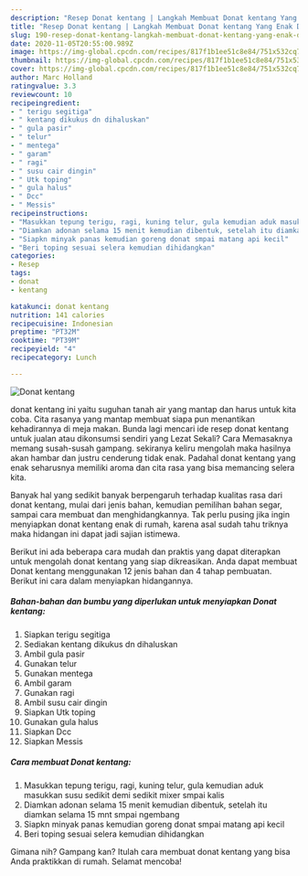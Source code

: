 ```yaml
---
description: "Resep Donat kentang | Langkah Membuat Donat kentang Yang Enak Dan Lezat"
title: "Resep Donat kentang | Langkah Membuat Donat kentang Yang Enak Dan Lezat"
slug: 190-resep-donat-kentang-langkah-membuat-donat-kentang-yang-enak-dan-lezat
date: 2020-11-05T20:55:00.989Z
image: https://img-global.cpcdn.com/recipes/817f1b1ee51c8e84/751x532cq70/donat-kentang-foto-resep-utama.jpg
thumbnail: https://img-global.cpcdn.com/recipes/817f1b1ee51c8e84/751x532cq70/donat-kentang-foto-resep-utama.jpg
cover: https://img-global.cpcdn.com/recipes/817f1b1ee51c8e84/751x532cq70/donat-kentang-foto-resep-utama.jpg
author: Marc Holland
ratingvalue: 3.3
reviewcount: 10
recipeingredient:
- " terigu segitiga"
- " kentang dikukus dn dihaluskan"
- " gula pasir"
- " telur"
- " mentega"
- " garam"
- " ragi"
- " susu cair dingin"
- " Utk toping"
- " gula halus"
- " Dcc"
- " Messis"
recipeinstructions:
- "Masukkan tepung terigu, ragi, kuning telur, gula kemudian aduk masukkan susu sedikit demi sedikit mixer smpai kalis"
- "Diamkan adonan selama 15 menit kemudian dibentuk, setelah itu diamkan selama 15 mnt smpai ngembang"
- "Siapkn minyak panas kemudian goreng donat smpai matang api kecil"
- "Beri toping sesuai selera kemudian dihidangkan"
categories:
- Resep
tags:
- donat
- kentang

katakunci: donat kentang 
nutrition: 141 calories
recipecuisine: Indonesian
preptime: "PT32M"
cooktime: "PT39M"
recipeyield: "4"
recipecategory: Lunch

---
```



![Donat kentang](https://img-global.cpcdn.com/recipes/817f1b1ee51c8e84/751x532cq70/donat-kentang-foto-resep-utama.jpg)


donat kentang ini yaitu suguhan tanah air yang mantap dan harus untuk kita coba. Cita rasanya yang mantap membuat siapa pun menantikan kehadirannya di meja makan.
Bunda lagi mencari ide resep donat kentang untuk jualan atau dikonsumsi sendiri yang Lezat Sekali? Cara Memasaknya memang susah-susah gampang. sekiranya keliru mengolah maka hasilnya akan hambar dan justru cenderung tidak enak. Padahal donat kentang yang enak seharusnya memiliki aroma dan cita rasa yang bisa memancing selera kita.

Banyak hal yang sedikit banyak berpengaruh terhadap kualitas rasa dari donat kentang, mulai dari jenis bahan, kemudian pemilihan bahan segar, sampai cara membuat dan menghidangkannya. Tak perlu pusing jika ingin menyiapkan donat kentang enak di rumah, karena asal sudah tahu triknya maka hidangan ini dapat jadi sajian istimewa.




Berikut ini ada beberapa cara mudah dan praktis yang dapat diterapkan untuk mengolah donat kentang yang siap dikreasikan. Anda dapat membuat Donat kentang menggunakan 12 jenis bahan dan 4 tahap pembuatan. Berikut ini cara dalam menyiapkan hidangannya.

<!--inarticleads1-->

##### Bahan-bahan dan bumbu yang diperlukan untuk menyiapkan Donat kentang:

1. Siapkan  terigu segitiga
1. Sediakan  kentang dikukus dn dihaluskan
1. Ambil  gula pasir
1. Gunakan  telur
1. Gunakan  mentega
1. Ambil  garam
1. Gunakan  ragi
1. Ambil  susu cair dingin
1. Siapkan  Utk toping
1. Gunakan  gula halus
1. Siapkan  Dcc
1. Siapkan  Messis




<!--inarticleads2-->

##### Cara membuat Donat kentang:

1. Masukkan tepung terigu, ragi, kuning telur, gula kemudian aduk masukkan susu sedikit demi sedikit mixer smpai kalis
1. Diamkan adonan selama 15 menit kemudian dibentuk, setelah itu diamkan selama 15 mnt smpai ngembang
1. Siapkn minyak panas kemudian goreng donat smpai matang api kecil
1. Beri toping sesuai selera kemudian dihidangkan




Gimana nih? Gampang kan? Itulah cara membuat donat kentang yang bisa Anda praktikkan di rumah. Selamat mencoba!
